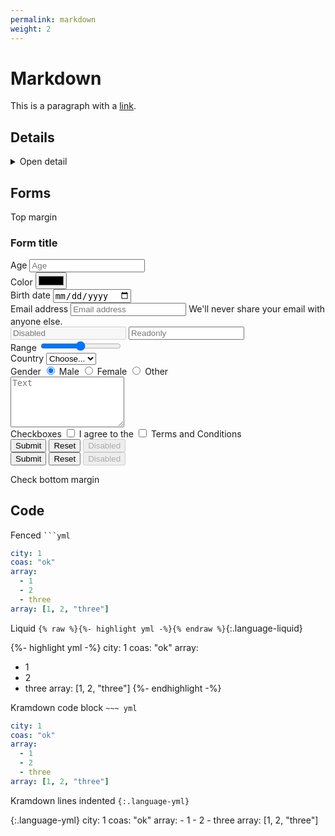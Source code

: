 ```yaml
---
permalink: markdown
weight: 2
---
```


# Markdown

This is a paragraph with a [link](#).

## Details

<details>
  <summary>Open detail</summary>
  Lorem ipsum dolor sit amet, consectetur adipisicing elit, sed do eiusmod tempor incididunt ut labore et dolore magna aliqua. Ut enim ad minim veniam, quis nostrud exercitation ullamco laboris nisi ut aliquip ex ea commodo consequat. Duis aute irure dolor in reprehenderit in voluptate velit esse cillum dolore eu fugiat nulla pariatur. Excepteur sint occaecat cupidatat non proident, sunt in culpa qui officia deserunt mollit anim id est laborum.
</details>

## Forms

Top margin

<form prevent-default>
<h3>Form title</h3>
<div>
  <label for="age">Age</label>
  <input type="number" id="age" name="age" placeholder="Age" required>
</div>
<div>
  <label for="color">Color</label>
    <input type="color" id="color" name="color">
</div>
<div>
  <label for="birt_date">Birth date</label>
    <input type="date" id="birt_date" name="birt_date" required>
</div>
<div>
  <label for="email">Email address</label>
  <input type="email" id="email" name="email" placeholder="Email address" required>
  <span>We'll never share your email with anyone else.</span>
</div>
<input type="text" placeholder="Disabled" disabled>
<input type="text" placeholder="Readonly" readonly>
<div>
  <label for="range">Range</label><output></output>
  <input type="range" id="range" name="range">
</div>
<!-- Select -->
<div>
  <label for="country">Country</label>
  <select id="country">
    <option selected>Choose...</option>
    <optgroup label="Europe">
      <option value="italy">Italy</option>
    </optgroup>
    <option value="usa">USA</option>
  </select>
</div>

<!-- Radios -->
<div>
  <label>Gender</label>
  <label for="male">
    <input type="radio" id="male" name="gender" value="male" checked> Male
  </label>
  <label for="female">
    <input type="radio" id="female" name="gender" value="female"> Female
  </label>
  <label for="other">
    <input type="radio" id="other" name="gender" value="other"> Other
  </label>
</div>

<textarea name="textarea" id="textarea" rows="5" placeholder="Text"></textarea>

<!-- Checkbox -->
<div>
  <label>Checkboxes</label>
  <label for="terms">
    <input type="checkbox" id="terms" name="terms"> I agree to the
  </label>
  <label for="bio">
    <input type="checkbox" id="bio" name="bio"> Terms and Conditions
  </label>
</div>

<!-- Button -->
<div>
  <input type="submit" value="Submit">
  <input type="reset" name="" value="Reset">
  <input type="button" disabled name="" value="Disabled">
</div>
<!-- Button -->
<div>
  <button type="submit">Submit</button>
  <button type="reset">Reset</button>
  <button type="button" disabled>Disabled</button>
</div>

</form>

Check bottom margin

## Code

Fenced <code class="highlight">```yml</code>

```yml
city: 1
coas: "ok"
array:
  - 1
  - 2
  - three
array: [1, 2, "three"]
```

Liquid `{% raw %}{%- highlight yml -%}{% endraw %}`{:.language-liquid}

{%- highlight yml -%}
city: 1
coas: "ok"
array:
  - 1
  - 2
  - three
array: [1, 2, "three"]
{%- endhighlight -%}

Kramdown code block `~~~ yml`

~~~ yml
city: 1
coas: "ok"
array:
  - 1
  - 2
  - three
array: [1, 2, "three"]
~~~

Kramdown lines indented `{:.language-yml}`

{:.language-yml}
    city: 1
    coas: "ok"
    array:
      - 1
      - 2
      - three
    array: [1, 2, "three"]